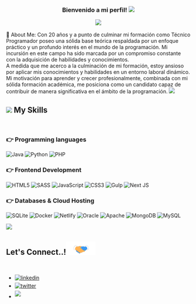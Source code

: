 <h3 align="center">
  Bienvenido a mi perfil!
  <img src="https://media.giphy.com/media/hvRJCLFzcasrR4ia7z/giphy.gif" width="28">
</h3>
<p align="center">
  <a href="https://github.com/CodeWhiteWeb/CodeWhiteWeb"><img src="https://readme-typing-svg.herokuapp.com?color=%2336BCF7&center=true&vCenter=true&lines=Hi+%2C+welcome+to+my+Github+page;I+am+CodeWhiteWeb;I+am+a+High+school+student;Web+Dev;Game+Dev;Bot+Dev;Crypto+Lover+%3C3"></a>
</p>
💫 About Me:
Con 20 años y a punto de culminar mi formación como Técnico Programador poseo una sólida base teórica respaldada por un enfoque práctico y un profundo interés en el mundo de la programación. Mi incursión en este campo ha sido marcada por un compromiso constante con la adquisición de habilidades y conocimientos.<br>A medida que me acerco a la culminación de mi formación, estoy ansioso por aplicar mis conocimientos y habilidades en un entorno laboral dinámico. Mi motivación para aprender y crecer profesionalmente, combinada con mi sólida formación académica, me posiciona como un candidato capaz de contribuir de manera significativa en el ámbito de la programación.
<img src="https://user-images.githubusercontent.com/73097560/115834477-dbab4500-a447-11eb-908a-139a6edaec5c.gif">

## <img src="https://media2.giphy.com/media/QssGEmpkyEOhBCb7e1/giphy.gif?cid=ecf05e47a0n3gi1bfqntqmob8g9aid1oyj2wr3ds3mg700bl&rid=giphy.gif" width ="25"><b> My Skills</b>
<br>

### 👉 Programming languages

   ![Java](https://img.shields.io/badge/java-%23ED8B00.svg?style=for-the-badge&logo=openjdk&logoColor=white) ![Python](https://img.shields.io/badge/python-3670A0?style=for-the-badge&logo=python&logoColor=ffdd54) ![PHP](https://img.shields.io/badge/php-%23777BB4.svg?style=for-the-badge&logo=php&logoColor=white)


### 👉 Frontend Development
![HTML5](https://img.shields.io/badge/html5-%23E34F26.svg?style=for-the-badge&logo=html5&logoColor=white) ![SASS](https://img.shields.io/badge/SASS-hotpink.svg?style=for-the-badge&logo=SASS&logoColor=white) ![JavaScript](https://img.shields.io/badge/javascript-%23323330.svg?style=for-the-badge&logo=javascript&logoColor=%23F7DF1E) ![CSS3](https://img.shields.io/badge/css3-%231572B6.svg?style=for-the-badge&logo=css3&logoColor=white) ![Gulp](https://img.shields.io/badge/GULP-%23CF4647.svg?style=for-the-badge&logo=gulp&logoColor=white) ![Next JS](https://img.shields.io/badge/Next-black?style=for-the-badge&logo=next.js&logoColor=white)
### 👉 Databases & Cloud Hosting
![SQLite](https://img.shields.io/badge/sqlite-%2307405e.svg?style=for-the-badge&logo=sqlite&logoColor=white) ![Docker](https://img.shields.io/badge/docker-%230db7ed.svg?style=for-the-badge&logo=docker&logoColor=white) ![Netlify](https://img.shields.io/badge/netlify-%23000000.svg?style=for-the-badge&logo=netlify&logoColor=#00C7B7) ![Oracle](https://img.shields.io/badge/Oracle-F80000?style=for-the-badge&logo=oracle&logoColor=white) ![Apache](https://img.shields.io/badge/apache-%23D42029.svg?style=for-the-badge&logo=apache&logoColor=white)  ![MongoDB](https://img.shields.io/badge/MongoDB-%234ea94b.svg?style=for-the-badge&logo=mongodb&logoColor=white) ![MySQL](https://img.shields.io/badge/mysql-%2300000f.svg?style=for-the-badge&logo=mysql&logoColor=white)

<img src="https://user-images.githubusercontent.com/73097560/115834477-dbab4500-a447-11eb-908a-139a6edaec5c.gif">




## <b> Let's Connect..!</b><img src="https://github.com/0xAbdulKhalid/0xAbdulKhalid/raw/main/assets/mdImages/handshake.gif" width ="80">
<br>
<div align='left'>

<ul>

<li>
<a href="https://www.linkedin.com/in/mateo-melano-8148b22a3/" target="_blank">
<img src="https://img.shields.io/badge/linkedin:  Mateo Melano-%2300acee.svg?color=405DE6&style=for-the-badge&logo=linkedin&logoColor=white" alt=linkedin style="margin-bottom: 5px;"/>
</a>
</li>



<li>
<a href="https://www.instagram.com/matenieva/" target="_blank">
<img src="https://img.shields.io/badge/Instagram: Mateo Melano-%2300acee.svg?color=1DA1F2&style=for-the-badge&logo=Instagram&logoColor=white" alt=twitter style="margin-bottom: 5px;"/>
</a>
</li>

<li>
<a href="mailto:mateomelano2003@gmail.com" target="_blank">
<img src="https://img.shields.io/badge/gmail:  mateomelano2003@gmail.com-%23EA4335.svg?style=for-the-badge&logo=gmail&logoColor=white" t=mail style="margin-bottom: 5px;" />
</a>
</li>
	
</ul>
</div>




